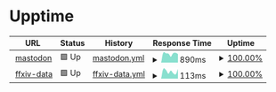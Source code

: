 # Upptime

<!--start: status pages-->
<!-- This summary is generated by Upptime (https://github.com/upptime/upptime) -->
<!-- Do not edit this manually, your changes will be overwritten -->
<!-- prettier-ignore -->
| URL | Status | History | Response Time | Uptime |
| --- | ------ | ------- | ------------- | ------ |
| <img alt="" src="https://icons.duckduckgo.com/ip3/mastodon.dlun.ch.ico" height="13"> [mastodon](https://mastodon.dlun.ch) | 🟩 Up | [mastodon.yml](https://github.com/dlunch/upptime/commits/HEAD/history/mastodon.yml) | <details><summary><img alt="Response time graph" src="./graphs/mastodon/response-time-week.png" height="20"> 890ms</summary><br><a href="https://upptime.dlunch.net/history/mastodon"><img alt="Response time 997" src="https://img.shields.io/endpoint?url=https%3A%2F%2Fraw.githubusercontent.com%2Fdlunch%2Fupptime%2FHEAD%2Fapi%2Fmastodon%2Fresponse-time.json"></a><br><a href="https://upptime.dlunch.net/history/mastodon"><img alt="24-hour response time 877" src="https://img.shields.io/endpoint?url=https%3A%2F%2Fraw.githubusercontent.com%2Fdlunch%2Fupptime%2FHEAD%2Fapi%2Fmastodon%2Fresponse-time-day.json"></a><br><a href="https://upptime.dlunch.net/history/mastodon"><img alt="7-day response time 890" src="https://img.shields.io/endpoint?url=https%3A%2F%2Fraw.githubusercontent.com%2Fdlunch%2Fupptime%2FHEAD%2Fapi%2Fmastodon%2Fresponse-time-week.json"></a><br><a href="https://upptime.dlunch.net/history/mastodon"><img alt="30-day response time 904" src="https://img.shields.io/endpoint?url=https%3A%2F%2Fraw.githubusercontent.com%2Fdlunch%2Fupptime%2FHEAD%2Fapi%2Fmastodon%2Fresponse-time-month.json"></a><br><a href="https://upptime.dlunch.net/history/mastodon"><img alt="1-year response time 1008" src="https://img.shields.io/endpoint?url=https%3A%2F%2Fraw.githubusercontent.com%2Fdlunch%2Fupptime%2FHEAD%2Fapi%2Fmastodon%2Fresponse-time-year.json"></a></details> | <details><summary><a href="https://upptime.dlunch.net/history/mastodon">100.00%</a></summary><a href="https://upptime.dlunch.net/history/mastodon"><img alt="All-time uptime 99.88%" src="https://img.shields.io/endpoint?url=https%3A%2F%2Fraw.githubusercontent.com%2Fdlunch%2Fupptime%2FHEAD%2Fapi%2Fmastodon%2Fuptime.json"></a><br><a href="https://upptime.dlunch.net/history/mastodon"><img alt="24-hour uptime 100.00%" src="https://img.shields.io/endpoint?url=https%3A%2F%2Fraw.githubusercontent.com%2Fdlunch%2Fupptime%2FHEAD%2Fapi%2Fmastodon%2Fuptime-day.json"></a><br><a href="https://upptime.dlunch.net/history/mastodon"><img alt="7-day uptime 100.00%" src="https://img.shields.io/endpoint?url=https%3A%2F%2Fraw.githubusercontent.com%2Fdlunch%2Fupptime%2FHEAD%2Fapi%2Fmastodon%2Fuptime-week.json"></a><br><a href="https://upptime.dlunch.net/history/mastodon"><img alt="30-day uptime 100.00%" src="https://img.shields.io/endpoint?url=https%3A%2F%2Fraw.githubusercontent.com%2Fdlunch%2Fupptime%2FHEAD%2Fapi%2Fmastodon%2Fuptime-month.json"></a><br><a href="https://upptime.dlunch.net/history/mastodon"><img alt="1-year uptime 99.89%" src="https://img.shields.io/endpoint?url=https%3A%2F%2Fraw.githubusercontent.com%2Fdlunch%2Fupptime%2FHEAD%2Fapi%2Fmastodon%2Fuptime-year.json"></a></details>
| <img alt="" src="https://icons.duckduckgo.com/ip3/ffxiv-data.dlunch.net.ico" height="13"> [ffxiv-data](https://ffxiv-data.dlunch.net/parsed/ex/kor_700/classjob) | 🟩 Up | [ffxiv-data.yml](https://github.com/dlunch/upptime/commits/HEAD/history/ffxiv-data.yml) | <details><summary><img alt="Response time graph" src="./graphs/ffxiv-data/response-time-week.png" height="20"> 113ms</summary><br><a href="https://upptime.dlunch.net/history/ffxiv-data"><img alt="Response time 138" src="https://img.shields.io/endpoint?url=https%3A%2F%2Fraw.githubusercontent.com%2Fdlunch%2Fupptime%2FHEAD%2Fapi%2Fffxiv-data%2Fresponse-time.json"></a><br><a href="https://upptime.dlunch.net/history/ffxiv-data"><img alt="24-hour response time 162" src="https://img.shields.io/endpoint?url=https%3A%2F%2Fraw.githubusercontent.com%2Fdlunch%2Fupptime%2FHEAD%2Fapi%2Fffxiv-data%2Fresponse-time-day.json"></a><br><a href="https://upptime.dlunch.net/history/ffxiv-data"><img alt="7-day response time 113" src="https://img.shields.io/endpoint?url=https%3A%2F%2Fraw.githubusercontent.com%2Fdlunch%2Fupptime%2FHEAD%2Fapi%2Fffxiv-data%2Fresponse-time-week.json"></a><br><a href="https://upptime.dlunch.net/history/ffxiv-data"><img alt="30-day response time 125" src="https://img.shields.io/endpoint?url=https%3A%2F%2Fraw.githubusercontent.com%2Fdlunch%2Fupptime%2FHEAD%2Fapi%2Fffxiv-data%2Fresponse-time-month.json"></a><br><a href="https://upptime.dlunch.net/history/ffxiv-data"><img alt="1-year response time 138" src="https://img.shields.io/endpoint?url=https%3A%2F%2Fraw.githubusercontent.com%2Fdlunch%2Fupptime%2FHEAD%2Fapi%2Fffxiv-data%2Fresponse-time-year.json"></a></details> | <details><summary><a href="https://upptime.dlunch.net/history/ffxiv-data">100.00%</a></summary><a href="https://upptime.dlunch.net/history/ffxiv-data"><img alt="All-time uptime 100.00%" src="https://img.shields.io/endpoint?url=https%3A%2F%2Fraw.githubusercontent.com%2Fdlunch%2Fupptime%2FHEAD%2Fapi%2Fffxiv-data%2Fuptime.json"></a><br><a href="https://upptime.dlunch.net/history/ffxiv-data"><img alt="24-hour uptime 100.00%" src="https://img.shields.io/endpoint?url=https%3A%2F%2Fraw.githubusercontent.com%2Fdlunch%2Fupptime%2FHEAD%2Fapi%2Fffxiv-data%2Fuptime-day.json"></a><br><a href="https://upptime.dlunch.net/history/ffxiv-data"><img alt="7-day uptime 100.00%" src="https://img.shields.io/endpoint?url=https%3A%2F%2Fraw.githubusercontent.com%2Fdlunch%2Fupptime%2FHEAD%2Fapi%2Fffxiv-data%2Fuptime-week.json"></a><br><a href="https://upptime.dlunch.net/history/ffxiv-data"><img alt="30-day uptime 100.00%" src="https://img.shields.io/endpoint?url=https%3A%2F%2Fraw.githubusercontent.com%2Fdlunch%2Fupptime%2FHEAD%2Fapi%2Fffxiv-data%2Fuptime-month.json"></a><br><a href="https://upptime.dlunch.net/history/ffxiv-data"><img alt="1-year uptime 100.00%" src="https://img.shields.io/endpoint?url=https%3A%2F%2Fraw.githubusercontent.com%2Fdlunch%2Fupptime%2FHEAD%2Fapi%2Fffxiv-data%2Fuptime-year.json"></a></details>

<!--end: status pages-->
